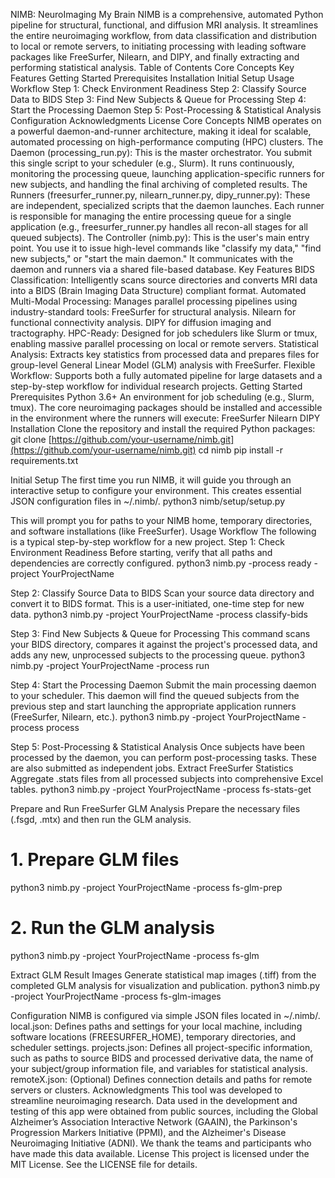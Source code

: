 NIMB: NeuroImaging My Brain
NIMB is a comprehensive, automated Python pipeline for structural, functional, and diffusion MRI analysis. It streamlines the entire neuroimaging workflow, from data classification and distribution to local or remote servers, to initiating processing with leading software packages like FreeSurfer, Nilearn, and DIPY, and finally extracting and performing statistical analysis.
Table of Contents
Core Concepts
Key Features
Getting Started
Prerequisites
Installation
Initial Setup
Usage Workflow
Step 1: Check Environment Readiness
Step 2: Classify Source Data to BIDS
Step 3: Find New Subjects & Queue for Processing
Step 4: Start the Processing Daemon
Step 5: Post-Processing & Statistical Analysis
Configuration
Acknowledgments
License
Core Concepts
NIMB operates on a powerful daemon-and-runner architecture, making it ideal for scalable, automated processing on high-performance computing (HPC) clusters.
The Daemon (processing_run.py): This is the master orchestrator. You submit this single script to your scheduler (e.g., Slurm). It runs continuously, monitoring the processing queue, launching application-specific runners for new subjects, and handling the final archiving of completed results.
The Runners (freesurfer_runner.py, nilearn_runner.py, dipy_runner.py): These are independent, specialized scripts that the daemon launches. Each runner is responsible for managing the entire processing queue for a single application (e.g., freesurfer_runner.py handles all recon-all stages for all queued subjects).
The Controller (nimb.py): This is the user's main entry point. You use it to issue high-level commands like "classify my data," "find new subjects," or "start the main daemon." It communicates with the daemon and runners via a shared file-based database.
Key Features
BIDS Classification: Intelligently scans source directories and converts MRI data into a BIDS (Brain Imaging Data Structure) compliant format.
Automated Multi-Modal Processing: Manages parallel processing pipelines using industry-standard tools:
FreeSurfer for structural analysis.
Nilearn for functional connectivity analysis.
DIPY for diffusion imaging and tractography.
HPC-Ready: Designed for job schedulers like Slurm or tmux, enabling massive parallel processing on local or remote servers.
Statistical Analysis: Extracts key statistics from processed data and prepares files for group-level General Linear Model (GLM) analysis with FreeSurfer.
Flexible Workflow: Supports both a fully automated pipeline for large datasets and a step-by-step workflow for individual research projects.
Getting Started
Prerequisites
Python 3.6+
An environment for job scheduling (e.g., Slurm, tmux).
The core neuroimaging packages should be installed and accessible in the environment where the runners will execute:
FreeSurfer
Nilearn
DIPY
Installation
Clone the repository and install the required Python packages:
git clone [https://github.com/your-username/nimb.git](https://github.com/your-username/nimb.git)
cd nimb
pip install -r requirements.txt


Initial Setup
The first time you run NIMB, it will guide you through an interactive setup to configure your environment. This creates essential JSON configuration files in ~/.nimb/.
python3 nimb/setup/setup.py


This will prompt you for paths to your NIMB home, temporary directories, and software installations (like FreeSurfer).
Usage Workflow
The following is a typical step-by-step workflow for a new project.
Step 1: Check Environment Readiness
Before starting, verify that all paths and dependencies are correctly configured.
python3 nimb.py -process ready -project YourProjectName


Step 2: Classify Source Data to BIDS
Scan your source data directory and convert it to BIDS format. This is a user-initiated, one-time step for new data.
python3 nimb.py -project YourProjectName -process classify-bids


Step 3: Find New Subjects & Queue for Processing
This command scans your BIDS directory, compares it against the project's processed data, and adds any new, unprocessed subjects to the processing queue.
python3 nimb.py -project YourProjectName -process run


Step 4: Start the Processing Daemon
Submit the main processing daemon to your scheduler. This daemon will find the queued subjects from the previous step and start launching the appropriate application runners (FreeSurfer, Nilearn, etc.).
python3 nimb.py -project YourProjectName -process process


Step 5: Post-Processing & Statistical Analysis
Once subjects have been processed by the daemon, you can perform post-processing tasks. These are also submitted as independent jobs.
Extract FreeSurfer Statistics
Aggregate .stats files from all processed subjects into comprehensive Excel tables.
python3 nimb.py -project YourProjectName -process fs-stats-get


Prepare and Run FreeSurfer GLM Analysis
Prepare the necessary files (.fsgd, .mtx) and then run the GLM analysis.
# 1. Prepare GLM files
python3 nimb.py -project YourProjectName -process fs-glm-prep

# 2. Run the GLM analysis
python3 nimb.py -project YourProjectName -process fs-glm


Extract GLM Result Images
Generate statistical map images (.tiff) from the completed GLM analysis for visualization and publication.
python3 nimb.py -project YourProjectName -process fs-glm-images


Configuration
NIMB is configured via simple JSON files located in ~/.nimb/.
local.json: Defines paths and settings for your local machine, including software locations (FREESURFER_HOME), temporary directories, and scheduler settings.
projects.json: Defines all project-specific information, such as paths to source BIDS and processed derivative data, the name of your subject/group information file, and variables for statistical analysis.
remoteX.json: (Optional) Defines connection details and paths for remote servers or clusters.
Acknowledgments
This tool was developed to streamline neuroimaging research. Data used in the development and testing of this app were obtained from public sources, including the Global Alzheimer’s Association Interactive Network (GAAIN), the Parkinson's Progression Markers Initiative (PPMI), and the Alzheimer's Disease Neuroimaging Initiative (ADNI). We thank the teams and participants who have made this data available.
License
This project is licensed under the MIT License. See the LICENSE file for details.
